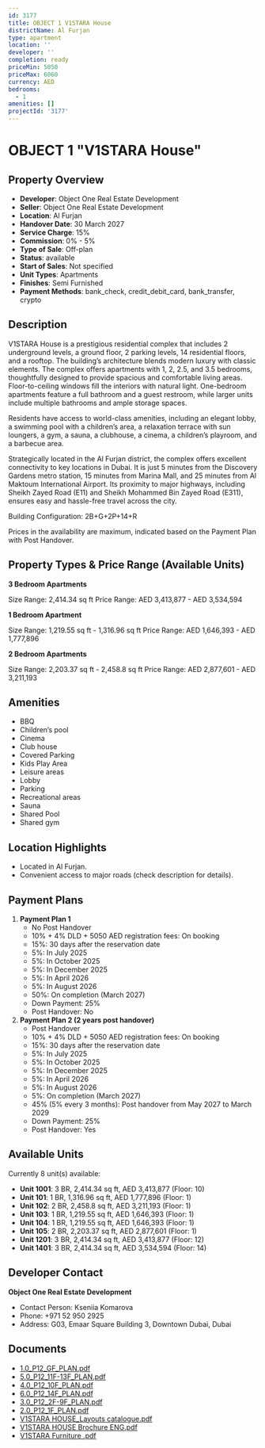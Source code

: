 ```yaml
---
id: 3177
title: OBJECT 1 V1STARA House
districtName: Al Furjan
type: apartment
location: ''
developer: ''
completion: ready
priceMin: 5050
priceMax: 6060
currency: AED
bedrooms:
  - 1
amenities: []
projectId: '3177'
---
```


# OBJECT 1 "V1STARA House"

## Property Overview
- **Developer**: Object One Real Estate Development
- **Seller**: Object One Real Estate Development
- **Location**: Al Furjan
- **Handover Date**: 30 March 2027
- **Service Charge**: 15%
- **Commission**: 0% - 5%
- **Type of Sale**: Off-plan
- **Status**: available
- **Start of Sales**: Not specified
- **Unit Types**: Apartments
- **Finishes**: Semi Furnished
- **Payment Methods**: bank_check, credit_debit_card, bank_transfer, crypto

## Description
V1STARA House is a prestigious residential complex that includes 2 underground levels, a ground floor, 2 parking levels, 14 residential floors, and a rooftop. The building’s architecture blends modern luxury with classic elements. The complex offers apartments with 1, 2, 2.5, and 3.5 bedrooms, thoughtfully designed to provide spacious and comfortable living areas. Floor-to-ceiling windows fill the interiors with natural light. One-bedroom apartments feature a full bathroom and a guest restroom, while larger units include multiple bathrooms and ample storage spaces.

Residents have access to world-class amenities, including an elegant lobby, a swimming pool with a children’s area, a relaxation terrace with sun loungers, a gym, a sauna, a clubhouse, a cinema, a children’s playroom, and a barbecue area.

Strategically located in the Al Furjan district, the complex offers excellent connectivity to key locations in Dubai. It is just 5 minutes from the Discovery Gardens metro station, 15 minutes from Marina Mall, and 25 minutes from Al Maktoum International Airport. Its proximity to major highways, including Sheikh Zayed Road (E11) and Sheikh Mohammed Bin Zayed Road (E311), ensures easy and hassle-free travel across the city.

Building Configuration: 2B+G+2P+14+R

Prices in the availability are maximum, indicated based on the Payment Plan with Post Handover.

## Property Types & Price Range (Available Units)
**3 Bedroom Apartments**

Size Range: 2,414.34 sq ft
Price Range: AED 3,413,877 - AED 3,534,594

**1 Bedroom Apartment**

Size Range: 1,219.55 sq ft - 1,316.96 sq ft
Price Range: AED 1,646,393 - AED 1,777,896

**2 Bedroom Apartments**

Size Range: 2,203.37 sq ft - 2,458.8 sq ft
Price Range: AED 2,877,601 - AED 3,211,193

## Amenities
- BBQ
- Children’s pool
- Cinema
- Club house
- Covered Parking
- Kids Play Area
- Leisure areas
- Lobby
- Parking
- Recreational areas
- Sauna
- Shared Pool
- Shared gym

## Location Highlights
- Located in Al Furjan.
- Convenient access to major roads (check description for details).

## Payment Plans
1. **Payment Plan 1**
   - No Post Handover
   - 10% + 4% DLD + 5050 AED registration fees: On booking
   - 15%: 30 days after the reservation date
   - 5%: In July 2025
   - 5%: In October 2025
   - 5%: In December 2025
   - 5%: In April 2026
   - 5%: In August 2026
   - 50%: On completion (March 2027)
   - Down Payment: 25%
   - Post Handover: No
2. **Payment Plan 2 (2 years post handover)**
   - Post Handover
   - 10% + 4% DLD + 5050 AED registration fees: On booking
   - 15%: 30 days after the reservation date
   - 5%: In July 2025
   - 5%: In October 2025
   - 5%: In December 2025
   - 5%: In April 2026
   - 5%: In August 2026
   - 5%: On completion (March 2027)
   - 45% (5% every 3 months): Post handover from May 2027 to March 2029
   - Down Payment: 25%
   - Post Handover: Yes

## Available Units
Currently 8 unit(s) available:
- **Unit 1001**: 3 BR, 2,414.34 sq ft, AED 3,413,877 (Floor: 10)
- **Unit 101**: 1 BR, 1,316.96 sq ft, AED 1,777,896 (Floor: 1)
- **Unit 102**: 2 BR, 2,458.8 sq ft, AED 3,211,193 (Floor: 1)
- **Unit 103**: 1 BR, 1,219.55 sq ft, AED 1,646,393 (Floor: 1)
- **Unit 104**: 1 BR, 1,219.55 sq ft, AED 1,646,393 (Floor: 1)
- **Unit 105**: 2 BR, 2,203.37 sq ft, AED 2,877,601 (Floor: 1)
- **Unit 1201**: 3 BR, 2,414.34 sq ft, AED 3,413,877 (Floor: 12)
- **Unit 1401**: 3 BR, 2,414.34 sq ft, AED 3,534,594 (Floor: 14)

## Developer Contact
**Object One Real Estate Development**
- Contact Person: Kseniia Komarova
- Phone: +971 52 950 2925
- Address: G03, Emaar Square Building 3, Downtown Dubai, Dubai

## Documents
- [1.0_P12_GF_PLAN.pdf](https://cdn.geniemap.net/2024/09/27/LkWPnscDNEcJLDLngF1Rw6SyLfjJC9AxIQmciLk4.pdf)
- [5.0_P12_11F-13F_PLAN.pdf](https://cdn.geniemap.net/2024/09/27/z0UO2xHAnFFRkkKu1wqED6Su4ebIinfbbFXzYke2.pdf)
- [4.0_P12_10F_PLAN.pdf](https://cdn.geniemap.net/2024/09/27/gqYu4Fq5aaGKvTkSmglL6et8RWsE6QVeMYhIgJoc.pdf)
- [6.0_P12_14F_PLAN.pdf](https://cdn.geniemap.net/2024/09/27/Udegt6lfvNUrLqLE7AvGu5JR6eHMk28dTz1Hrzfn.pdf)
- [3.0_P12_2F-9F_PLAN.pdf](https://cdn.geniemap.net/2024/09/26/IjhxEpphBBi0qv3wvXEIefSJXp1Ozv8IX5u5Kcyz.pdf)
- [2.0_P12_1F_PLAN.pdf](https://cdn.geniemap.net/2024/09/27/umHcSdNct083XqvArIIWJ5POTp1KFAj0YKOatWbH.pdf)
- [V1STARA HOUSE_Layouts catalogue.pdf](https://cdn.geniemap.net/2024/09/27/pirca1xbUJi4QdMTd7H43Pko6gHbUOirl6Vs3wHk.pdf)
- [V1STARA HOUSE Brochure ENG.pdf](https://cdn.geniemap.net/2024/09/27/HpPygX2eTLCp1kJm9xG1I392s6Mbm0GOdfgmOzBS.pdf)
- [V1STARA Furniture .pdf](https://cdn.geniemap.net/2024/11/25/uMWS4th2xcnwRH8zBGnQTgFoXa2c83sKW7KZffWr.pdf)
